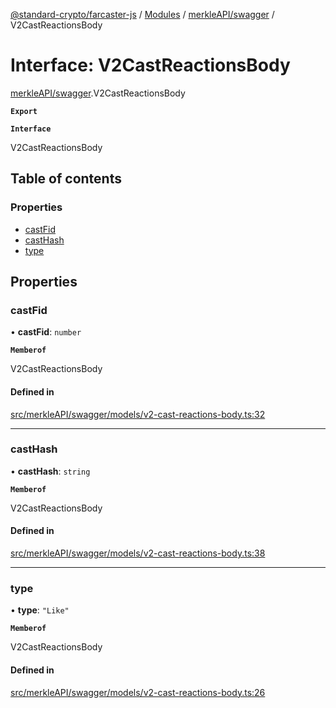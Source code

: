 [@standard-crypto/farcaster-js](../README.md) / [Modules](../modules.md) / [merkleAPI/swagger](../modules/merkleAPI_swagger.md) / V2CastReactionsBody

# Interface: V2CastReactionsBody

[merkleAPI/swagger](../modules/merkleAPI_swagger.md).V2CastReactionsBody

**`Export`**

**`Interface`**

V2CastReactionsBody

## Table of contents

### Properties

- [castFid](merkleAPI_swagger.V2CastReactionsBody.md#castfid)
- [castHash](merkleAPI_swagger.V2CastReactionsBody.md#casthash)
- [type](merkleAPI_swagger.V2CastReactionsBody.md#type)

## Properties

### castFid

• **castFid**: `number`

**`Memberof`**

V2CastReactionsBody

#### Defined in

[src/merkleAPI/swagger/models/v2-cast-reactions-body.ts:32](https://github.com/standard-crypto/farcaster-js/blob/main/src/merkleAPI/swagger/models/v2-cast-reactions-body.ts#L32)

___

### castHash

• **castHash**: `string`

**`Memberof`**

V2CastReactionsBody

#### Defined in

[src/merkleAPI/swagger/models/v2-cast-reactions-body.ts:38](https://github.com/standard-crypto/farcaster-js/blob/main/src/merkleAPI/swagger/models/v2-cast-reactions-body.ts#L38)

___

### type

• **type**: ``"Like"``

**`Memberof`**

V2CastReactionsBody

#### Defined in

[src/merkleAPI/swagger/models/v2-cast-reactions-body.ts:26](https://github.com/standard-crypto/farcaster-js/blob/main/src/merkleAPI/swagger/models/v2-cast-reactions-body.ts#L26)
